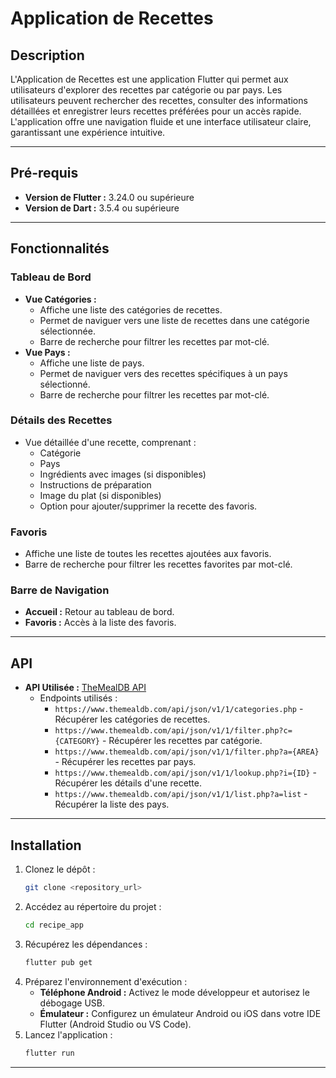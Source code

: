 # Application de Recettes

## Description
L'Application de Recettes est une application Flutter qui permet aux utilisateurs d'explorer des recettes par catégorie ou par pays. Les utilisateurs peuvent rechercher des recettes, consulter des informations détaillées et enregistrer leurs recettes préférées pour un accès rapide. L'application offre une navigation fluide et une interface utilisateur claire, garantissant une expérience intuitive.

---

## Pré-requis
- **Version de Flutter :** 3.24.0 ou supérieure
- **Version de Dart :** 3.5.4 ou supérieure

---

## Fonctionnalités
### Tableau de Bord
- **Vue Catégories :**
  - Affiche une liste des catégories de recettes.
  - Permet de naviguer vers une liste de recettes dans une catégorie sélectionnée.
  - Barre de recherche pour filtrer les recettes par mot-clé.
- **Vue Pays :**
  - Affiche une liste de pays.
  - Permet de naviguer vers des recettes spécifiques à un pays sélectionné.
  - Barre de recherche pour filtrer les recettes par mot-clé.

### Détails des Recettes
- Vue détaillée d'une recette, comprenant :
  - Catégorie
  - Pays
  - Ingrédients avec images (si disponibles)
  - Instructions de préparation
  - Image du plat (si disponibles)
  - Option pour ajouter/supprimer la recette des favoris.

### Favoris
- Affiche une liste de toutes les recettes ajoutées aux favoris.
- Barre de recherche pour filtrer les recettes favorites par mot-clé.

### Barre de Navigation
- **Accueil :** Retour au tableau de bord.
- **Favoris :** Accès à la liste des favoris.

---

## API
- **API Utilisée :** [TheMealDB API](https://www.themealdb.com/)
  - Endpoints utilisés :
    - `https://www.themealdb.com/api/json/v1/1/categories.php` - Récupérer les catégories de recettes.
    - `https://www.themealdb.com/api/json/v1/1/filter.php?c={CATEGORY}` - Récupérer les recettes par catégorie.
    - `https://www.themealdb.com/api/json/v1/1/filter.php?a={AREA}` - Récupérer les recettes par pays.
    - `https://www.themealdb.com/api/json/v1/1/lookup.php?i={ID}` - Récupérer les détails d'une recette.
    - `https://www.themealdb.com/api/json/v1/1/list.php?a=list` - Récupérer la liste des pays.

---

## Installation
1. Clonez le dépôt :
   ```bash
   git clone <repository_url>
   ```
2. Accédez au répertoire du projet :
   ```bash
   cd recipe_app
   ```
3. Récupérez les dépendances :
   ```bash
   flutter pub get
   ```
4. Préparez l'environnement d'exécution :
   - **Téléphone Android :** Activez le mode développeur et autorisez le débogage USB.
   - **Émulateur :** Configurez un émulateur Android ou iOS dans votre IDE Flutter (Android Studio ou VS Code).
5. Lancez l'application :
   ```bash
   flutter run
   ```

---
